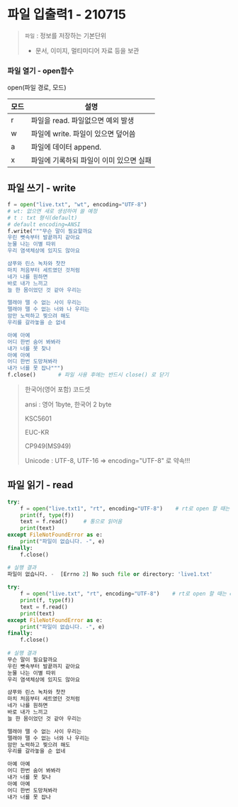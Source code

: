 # 파일 입출력1 - 210715

> `파일` : 정보를 저장하는 기본단위
>
> * 문서, 이미지, 멀티미디어 자료 등을 보관

### 파일 열기 - open함수

open(파일 경로, 모드)

| 모드 | 설명                                    |
| ---- | --------------------------------------- |
| r    | 파일을 read. 파일없으면 예외 발생       |
| w    | 파일에 write. 파일이 있으면 덮어씀      |
| a    | 파일에 데이터 append.                   |
| x    | 파일에 기록하되 파일이 이미 있으면 실패 |

## 파일 쓰기 - write

```python
f = open("live.txt", "wt", encoding="UTF-8")
# wt: 없으면 새로 생성하여 쓸 예정
# t : txt 형식(default)
# default encoding=ANSI
f.write("""무슨 말이 필요할까요 
우린 뼛속부터 발끝까지 같아요
눈물 나는 이별 따위 
우리 염색체상에 있지도 않아요

샴푸와 린스 녹차와 찻잔 
마치 처음부터 세트였던 것처럼
네가 나를 원하면 
바로 내가 느끼고
늘 한 몸이었던 것 같아 우리는

뗄래야 뗄 수 없는 사이 우리는
뗄래야 뗄 수 없는 너와 나 우리는 
암만 노력하고 찢으려 해도 
우리를 갈라놓을 순 없네

아예 아예 
어디 한번 숨어 봐봐라 
내가 너를 못 찾나
아예 아예 
어디 한번 도망쳐봐라 
내가 너를 못 잡나""")
f.close()		# 파일 사용 후에는 반드시 close() 로 닫기
```

> 한국어(영어 포함) 코드셋
>
> ansi : 영어 1byte, 한국어 2 byte
>
> KSC5601
>
> EUC-KR
>
> CP949(MS949)
>
> 
>
> Unicode : UTF-8, UTF-16 => encoding="UTF-8" 로 약속!!!

## 파일 읽기 - read

```python
try:
    f = open("live.txt1", "rt", encoding="UTF-8")    # rt로 open 할 때는 except 가 발생함 => 파일이 없을 경우!!
    print(f, type(f))
    text = f.read()		# 통으로 읽어옴
    print(text)
except FileNotFoundError as e:
    print("파일이 없습니다. -", e)
finally:
    f.close()

# 실행 결과
파일이 없습니다. -  [Errno 2] No such file or directory: 'live1.txt'  
    
try:
    f = open("live.txt", "rt", encoding="UTF-8")    # rt로 open 할 때는 except 가 발생함 => 파일이 없을 경우!!
    print(f, type(f))
    text = f.read()
    print(text)
except FileNotFoundError as e:
    print("파일이 없습니다. -", e)
finally:
    f.close()
    
# 실행 결과
무슨 말이 필요할까요 
우린 뼛속부터 발끝까지 같아요
눈물 나는 이별 따위 
우리 염색체상에 있지도 않아요

샴푸와 린스 녹차와 찻잔 
마치 처음부터 세트였던 것처럼
네가 나를 원하면 
바로 내가 느끼고
늘 한 몸이었던 것 같아 우리는

뗄래야 뗄 수 없는 사이 우리는
뗄래야 뗄 수 없는 너와 나 우리는 
암만 노력하고 찢으려 해도 
우리를 갈라놓을 순 없네

아예 아예 
어디 한번 숨어 봐봐라 
내가 너를 못 찾나
아예 아예 
어디 한번 도망쳐봐라 
내가 너를 못 잡나
```

